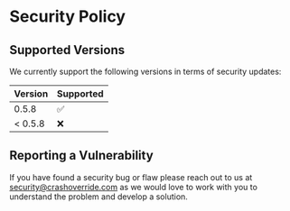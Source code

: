 # Security Policy

## Supported Versions

We currently support the following versions in terms of security updates:

| Version | Supported          |
| ------- | ------------------ |
| 0.5.8   | :white_check_mark: |
| < 0.5.8 | :x:                |

## Reporting a Vulnerability

If you have found a security bug or flaw please reach out to us at
[security@crashoverride.com](mailto:security@crashoverride.com) as
we would love to work with you to understand the problem and develop
a solution.
